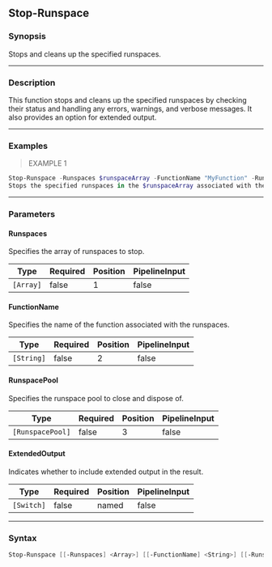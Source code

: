 Stop-Runspace
-------------

### Synopsis
Stops and cleans up the specified runspaces.

---

### Description

This function stops and cleans up the specified runspaces by checking their status and handling any errors, warnings, and verbose messages. It also provides an option for extended output.

---

### Examples
> EXAMPLE 1

```PowerShell
Stop-Runspace -Runspaces $runspaceArray -FunctionName "MyFunction" -RunspacePool $pool -ExtendedOutput
Stops the specified runspaces in the $runspaceArray associated with the function "MyFunction" using the runspace pool $pool and includes extended output.
```

---

### Parameters
#### **Runspaces**
Specifies the array of runspaces to stop.

|Type     |Required|Position|PipelineInput|
|---------|--------|--------|-------------|
|`[Array]`|false   |1       |false        |

#### **FunctionName**
Specifies the name of the function associated with the runspaces.

|Type      |Required|Position|PipelineInput|
|----------|--------|--------|-------------|
|`[String]`|false   |2       |false        |

#### **RunspacePool**
Specifies the runspace pool to close and dispose of.

|Type            |Required|Position|PipelineInput|
|----------------|--------|--------|-------------|
|`[RunspacePool]`|false   |3       |false        |

#### **ExtendedOutput**
Indicates whether to include extended output in the result.

|Type      |Required|Position|PipelineInput|
|----------|--------|--------|-------------|
|`[Switch]`|false   |named   |false        |

---

### Syntax
```PowerShell
Stop-Runspace [[-Runspaces] <Array>] [[-FunctionName] <String>] [[-RunspacePool] <RunspacePool>] [-ExtendedOutput] [<CommonParameters>]
```
